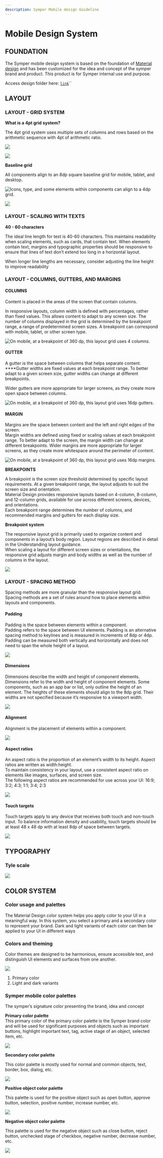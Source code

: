 ```yaml
---
description: Symper Mobile design Guideline
---
```


# Mobile Design System

## **FOUNDATION**

The Symper mobile design system is based on the foundation of [Material design](https://material.io/design/introduction) and has been customized for the idea and concept of the symper brand and product. This product is for Symper internal use and purpose.

Access design folder here: [`link`](https://ywb69zeduvn.sharepoint.com/:f:/s/Symper347/Eh0w7yH0OYlElXJuR3-r_qgBTCqsNVWt8t2pc1pSnmlHLw?e=h4ayDI)\`\`

## **LAYOUT**

### **LAYOUT - GRID SYSTEM**

**What is a 4pt grid system?**

The 4pt grid system uses multiple sets of columns and rows based on the arithmetic sequence with 4pt of arithmetic ratio.

![](https://lh6.googleusercontent.com/PdCR1wsgM0HfMBVZY7YzvbTMdJl2kHvtzLCo-brWM3q5CJnhgOx2j3k0_6sYEf_TaRnBAUxBVM1MtPjgOi8T3fE1awN_nuo4qXn3abyfEvU89Ig3f9CMlO2ro7hnFaDvDjJRF6Mc)



![](https://lh4.googleusercontent.com/XnyJMWo0R9Vw9RhL3GZyfyKpq5uDAo5K4JMD33PN1GMCMiLFxlaoXYkjP40KBwC4QKQFVyHnRgSbuPVubySwmu5LOr7DGnZ86Ecy8S2HuIcVBg6IjdNsH2ztwtGy9SOPyQYa3RNb)

**Baseline grid**

All components align to an 8dp square baseline grid for mobile, tablet, and desktop.

![Icons, type, and some elements within components can align to a 4dp grid.](https://lh4.googleusercontent.com/n1Znkdd9e_wGpajLg89iCa73cWQmbIUTNLHtvDHxdh_sexn3AVBz0zslBItV72GafrNtfkmdhy4FkufZlPxKoKmHkTa0BelMJEtLQTekyTrcD1vMYLeMSndodQ67aQ0toicZ1_NS)

![](https://lh3.googleusercontent.com/t8YA93Lq96mlPTd2h8TzqUd_4zlaq26jCSpZNgELZgqokjnW4Hnw7fxDv_XwaluonM5W6CBBSwsCFnFHUV9ri8b93JSeusIWV4Y7ASY_blJ7ULjB5JY9U8S5wFkQqYvP20IrZMpQ)

### **LAYOUT - SCALING WITH TEXTS**

**40 - 60 characters**

The ideal line length for text is 40-60 characters. This maintains readability when scaling elements, such as cards, that contain text. When elements contain text, margins and typographic properties should be responsive to ensure that lines of text don’t extend too long in a  horizontal layout.

When longer line lengths are necessary, consider adjusting the line height to improve readability

### **LAYOUT - COLUMNS, GUTTERS, AND MARGINS**

#### **COLUMNS**

Content is placed in the areas of the screen that contain columns.

In responsive layouts, column width is defined with percentages, rather than fixed values. This allows content to adapt to any screen size. The number of columns displayed in the grid is determined by the breakpoint range, a range of predetermined screen sizes. A breakpoint can correspond with mobile, tablet, or other screen type.  


![On mobile, at a breakpoint of 360 dp, this layout grid uses 4 columns.](https://lh6.googleusercontent.com/OmiIcXQx541B5U8hRz_7ggfPnshhPQtgQnWS6q7dikzo8pnYzygYsZwLr9MEFI8SIy37q9D1deNyYa3bCz6EAQ253G9b9OsAWUgWD5ehwDdvsDEbBV-w3ECJif-nqfFTr2f9Zi-D)

#### **GUTTER**

A gutter is the space between columns that helps separate content. ****Gutter widths are fixed values at each breakpoint range. To better adapt to a given screen size, gutter widths can change at different breakpoints.

Wider gutters are more appropriate for larger screens, as they create more open space between columns.  


![On mobile, at a breakpoint of 360 dp, this layout grid uses 16dp gutters.](https://lh5.googleusercontent.com/Ub11FoFsUY8AVqSR219sRl5rkUnnMgGNBbdXaMvswDHQNQik8EWyXeEqYzGke7S_4zbztWfT5fwVVrPNJFgJHqdnvBdIp3aTIe9KKs8zaJVmDBIzNADr9RjlTqHf-Ove7wr9Ud5M)

#### **MARGIN**

Margins are the space between content and the left and right edges of the screen.  
Margin widths are defined using fixed or scaling values at each breakpoint range. To better adapt to the screen, the margin width can change at different breakpoints. Wider margins are more appropriate for larger screens, as they create more whitespace around the perimeter of content.

![On mobile, at a breakpoint of 360 dp, this layout grid uses 16dp margins.](https://lh5.googleusercontent.com/XK6ZSdSs2X4RfDxh1M_BMlSVIzVh1wprpOWLVNoc1AR_3-2w3tOe9ivEBpu-cYm6xRFWhLG2B5C5ZwtglRDrMcbYoTLKSsiFryZYUXG0e14Mx-mN1hRX0h43SECbT2yK4YMK6IwK)

**BREAKPOINTS**

A breakpoint is the screen size threshold determined by specific layout requirements. At a given breakpoint range, the layout adjusts to suit the screen size and orientation.  
Material Design provides responsive layouts based on 4-column, 8-column, and 12-column grids, available for use across different screens, devices, and orientations.  
Each breakpoint range determines the number of columns, and recommended margins and gutters for each display size.

**Breakpoint system**

The responsive layout grid is primarily used to organize content and components in a layout’s body region. Layout regions are described in detail in the Understanding layout guidance.  
When scaling a layout for different screen sizes or orientations, the responsive grid adjusts margin and body widths as well as the number of columns in the layout.

![](https://lh3.googleusercontent.com/n1FTKsaia1KwiIeMAajRMWJnFoHh-nODiAOBKpFzVxoE91p20ArbGR0CoYuQinCknfUFErFHCV2nLVN0ommMlqdoa_iyS_hTQo5Mkbz8fgQ1FodqEWiJyELckxtx9fnbTTs8nRUd)

### **LAYOUT - SPACING METHOD**

Spacing methods are more granular than the responsive layout grid. Spacing methods are a set of rules around how to place elements within layouts and components.

#### **Padding**

Padding is the space between elements within a component.  
Padding refers to the space between UI elements. Padding is an alternative spacing method to keylines and is measured in increments of 8dp or 4dp.  
Padding can be measured both vertically and horizontally and does not need to span the whole height of a layout.

![](https://lh3.googleusercontent.com/aHBkij4i9YiUToyK2QZ48eA3UIRTK5Lo72TUz9_5epdDf24QowvKj4dzuxVPTo1mOOa56RMiEudLVeVSfry0wqgbXNW46WOlpgw2rZaAEc1I_FVGX36oilAkGOvt5TMnIjLxCC0U)

#### **Dimensions**

Dimensions describe the width and height of component elements.  
Dimensions refer to the width and height of component elements. Some components, such as an app bar or list, only outline the height of an element. The heights of these elements should align to the 8dp grid. Their widths are not specified because it’s responsive to a viewport width.

![](https://lh3.googleusercontent.com/n_0GLNvFzBWf4vHikplR_9aqWX6blhGA1eD9xcW_lilsPMXSrBy1AfDqpXbfebjuxHVVfBbTrt34BcT4hNIrNSDqJ-5T4JcDjfYdkrfea8A56DGU14aKEWO311wye0hgrvfRgdYf)

#### **Alignment**

Alignment is the placement of elements within a component.



![](https://lh5.googleusercontent.com/2FskaBaF7_LtBvDPpuacM2MkT4vFUxwKq1HJZ15zwng5_SbhxROog38GflFZ9I9SvhAwTgI-EEPdSWKgeKezJ46xFNjHMpkTSyeRbYsNS7uxyJKuJJvxaw_ycnHak4Y5KmnHMYVy)

#### **Aspect ratios**

An aspect ratio is the proportion of an element’s width to its height. Aspect ratios are written as width:height.  
To maintain consistency in your layout, use a consistent aspect ratio on elements like images, surfaces, and screen size.  
The following aspect ratios are recommended for use across your UI: 16:9; 3:2; 4:3; 1:1; 3:4; 2:3

![](https://lh6.googleusercontent.com/RBY9-Nz0u4GQCPWEW0RwlICd2ylOI1HPjDUm6sFJs-g9T48_vVHPI9F515i3Sdp4U1bsk9Vrm-EnTjzTLNCkk4K32aw5d2JlcACNEfk4cc7SVOYhFpi89OdA8fDEnRig7_VaXlCV)

#### **Touch targets**

Touch targets apply to any device that receives both touch and non-touch input. To balance information density and usability, touch targets should be at least 48 x 48 dp with at least 8dp of space between targets.



![](https://lh5.googleusercontent.com/HCAsSmLUeyt69i9XM3WmT6vhpBzJO7-arAVkqw9rlYnUIcODPA8bHmzov7CXkA3EfxgfI6XdYcuNflxmy6LYQdzRrdD-QhtH8qVBNGseuxrJAl7lKrDflvRsScDsZM9H1Gq-lYiK)

## **TYPOGRAPHY**

### **Tyle scale**

![](https://lh5.googleusercontent.com/lltCJzgdSHZ6ljOqrfH5QzCeT568I0Rbb4PgG3Sl9gLwB-r6wCJxhLjBa7lu3BOEZ_zexdEla067xHYO3PzQYkSuhVA9PIpzlopxM2CggbWx-NjWocEiuBO4Ta75lrst2LG1HYbo)

## **COLOR SYSTEM**

### **Color usage and palettes**

The Material Design color system helps you apply color to your UI in a meaningful way. In this system, you select a primary and a secondary color to represent your brand. Dark and light variants of each color can then be applied to your UI in different ways

### **Colors and theming**

Color themes are designed to be harmonious, ensure accessible text, and distinguish UI elements and surfaces from one another.

![](https://lh6.googleusercontent.com/FSv2Dsszi1gbEi_SrIywzg-jKo2nNzT1MW9oHAuuVGMsPnbMa02_Aaoaelu9hbmjdhmz0cUb3sCr9YTzZdBU235c-lK_-_0tjz3fWMdFhlS9JDtZ7vSQ5-oHOY2IUPhHw7Wc7hIi)

1. Primary color  
2. Light and dark variants

### **Symper mobile color palettes**

The symper’s signature color presenting the brand, idea and concept

**Primary color palette**  
This primary color of the primary color palette is the Symper brand color and will be used for significant purposes and objects such as important buttons, highlight important text, tag, active stage of an object, selected item, etc.



![](https://lh5.googleusercontent.com/9WtGDmZpbnSg47FECsW9CkREuUIN-YJk7XCjKXStcbcbJeZ8ESOW2LiXyiYD5bXGzB4fHA89ZsmdiR1lktAw6seSGPdWuX8sXlAou21Tixe6KVzpdCC9rxF6A_uHFDnftix5ZVQ-)

**Secondary color palette**

This color palette is mostly used for normal and common objects, text, border, box, dialog, etc.



![](https://lh5.googleusercontent.com/tv7DeByht_uJ9DCPywmd9HKY1kNYaaAf2AGJCyLCXYr-n0twSIGljq1Wm2YjiQhO882NYZCgu0DcM875E93mJAiYNF8DFiu8tDOwRh_hCkKHqxLdPHX-LKnPALeFeGS1A8iPS52t)

**Positive object color palette**

This palette is used for the positive object such as open button, approve button, selection, positive number, increase number, etc.



![](https://lh4.googleusercontent.com/UCpWtVYWTSUTsoZ-CdoZITr11WkkH_t1wYq445_RKuU9k3P1jk3RKcOuCu6Ox4dU6DlRxRouaTB7xKswzlygM61eu-RvumpdcS9RgK7JtISG2CPFzb4LpoEy7h5w3Oet3GrxGSjK)

**Negative object color palette**

This palette is used for the negative object such as close button, reject button, unchecked stage of checkbox, negative number, decrease number, etc.



![](https://lh3.googleusercontent.com/H-S96hbgNmvhbgEwtA_UzQ-vixzAZFn45TR5R3RJyv8BGbo-Ym8xsOqaCwkTFRTvUXaF8zGncuTfdOxEKMIZ4o0Wcxra9q8b6rOpXrWSrW1PPJcX0cKxTfDN5Pc6KgIO9qP2a_r8)



